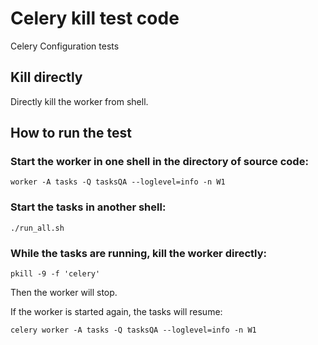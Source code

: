 # Celery kill test code
Celery Configuration tests

## Kill directly

Directly kill the worker from shell.




## How to run the test

### Start the worker in one shell in the directory of source code:

`worker -A tasks -Q tasksQA --loglevel=info -n W1`


### Start the tasks in another shell:

`./run_all.sh`

### While the tasks are running, kill the worker directly:

`pkill -9 -f 'celery'`

Then the worker will stop.

If the worker is started again, the tasks will resume:

`celery worker -A tasks -Q tasksQA --loglevel=info -n W1`
